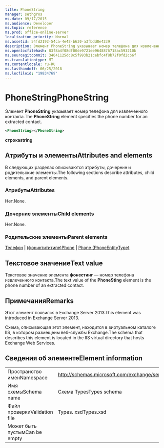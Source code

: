 ```yaml
---
title: PhoneString
manager: sethgros
ms.date: 09/17/2015
ms.audience: Developer
ms.topic: reference
ms.prod: office-online-server
localization_priority: Normal
ms.assetid: 54fd2192-54ca-4e42-b630-a3fbdd8e4239
description: Элемент PhoneString указывает номер телефона для извлеченного контакта.
ms.openlocfilehash: 83f8a4f08df00de9721ee9648876718ac593210b
ms.sourcegitcommit: 34041125dc8c5f993b21cebfc4f8b72f0fd2cb6f
ms.translationtype: MT
ms.contentlocale: ru-RU
ms.lasthandoff: 06/25/2018
ms.locfileid: "19834769"
---
```

# <a name="phonestring"></a><span data-ttu-id="c0991-103">PhoneString</span><span class="sxs-lookup"><span data-stu-id="c0991-103">PhoneString</span></span>

<span data-ttu-id="c0991-104">Элемент **PhoneString** указывает номер телефона для извлеченного контакта.</span><span class="sxs-lookup"><span data-stu-id="c0991-104">The **PhoneString** element specifies the phone number for an extracted contact.</span></span> 
  
```XML
<PhoneString></PhoneString>
```

 <span data-ttu-id="c0991-105">**строка**</span><span class="sxs-lookup"><span data-stu-id="c0991-105">**string**</span></span>
## <a name="attributes-and-elements"></a><span data-ttu-id="c0991-106">Атрибуты и элементы</span><span class="sxs-lookup"><span data-stu-id="c0991-106">Attributes and elements</span></span>

<span data-ttu-id="c0991-107">В следующих разделах описываются атрибуты, дочерние и родительские элементы.</span><span class="sxs-lookup"><span data-stu-id="c0991-107">The following sections describe attributes, child elements, and parent elements.</span></span>
  
### <a name="attributes"></a><span data-ttu-id="c0991-108">Атрибуты</span><span class="sxs-lookup"><span data-stu-id="c0991-108">Attributes</span></span>

<span data-ttu-id="c0991-109">Нет.</span><span class="sxs-lookup"><span data-stu-id="c0991-109">None.</span></span>
  
### <a name="child-elements"></a><span data-ttu-id="c0991-110">Дочерние элементы</span><span class="sxs-lookup"><span data-stu-id="c0991-110">Child elements</span></span>

<span data-ttu-id="c0991-111">Нет.</span><span class="sxs-lookup"><span data-stu-id="c0991-111">None.</span></span>
  
### <a name="parent-elements"></a><span data-ttu-id="c0991-112">Родительские элементы</span><span class="sxs-lookup"><span data-stu-id="c0991-112">Parent elements</span></span>

<span data-ttu-id="c0991-113">[Телефон](phone.md) | [(фонинтититипе)](phone-phoneentitytype.md)</span><span class="sxs-lookup"><span data-stu-id="c0991-113">[Phone](phone.md) | [Phone (PhoneEntityType)](phone-phoneentitytype.md)</span></span>
  
## <a name="text-value"></a><span data-ttu-id="c0991-114">Текстовое значение</span><span class="sxs-lookup"><span data-stu-id="c0991-114">Text value</span></span>

<span data-ttu-id="c0991-115">Текстовое значение элемента **фонестинг** — номер телефона извлеченного контакта.</span><span class="sxs-lookup"><span data-stu-id="c0991-115">The text value of the **PhoneSting** element is the phone number of an extracted contact.</span></span> 
  
## <a name="remarks"></a><span data-ttu-id="c0991-116">Примечания</span><span class="sxs-lookup"><span data-stu-id="c0991-116">Remarks</span></span>

<span data-ttu-id="c0991-117">Этот элемент появился в Exchange Server 2013.</span><span class="sxs-lookup"><span data-stu-id="c0991-117">This element was introduced in Exchange Server 2013.</span></span>
  
<span data-ttu-id="c0991-118">Схема, описывающая этот элемент, находится в виртуальном каталоге IIS, в котором размещены веб-службы Exchange.</span><span class="sxs-lookup"><span data-stu-id="c0991-118">The schema that describes this element is located in the IIS virtual directory that hosts Exchange Web Services.</span></span>
  
## <a name="element-information"></a><span data-ttu-id="c0991-119">Сведения об элементе</span><span class="sxs-lookup"><span data-stu-id="c0991-119">Element information</span></span>

|||
|:-----|:-----|
|<span data-ttu-id="c0991-120">Пространство имен</span><span class="sxs-lookup"><span data-stu-id="c0991-120">Namespace</span></span>  <br/> |http://schemas.microsoft.com/exchange/services/2006/types  <br/> |
|<span data-ttu-id="c0991-121">Имя схемы</span><span class="sxs-lookup"><span data-stu-id="c0991-121">Schema name</span></span>  <br/> |<span data-ttu-id="c0991-122">Схема Types</span><span class="sxs-lookup"><span data-stu-id="c0991-122">Types schema</span></span>  <br/> |
|<span data-ttu-id="c0991-123">Файл проверки</span><span class="sxs-lookup"><span data-stu-id="c0991-123">Validation file</span></span>  <br/> |<span data-ttu-id="c0991-124">Types. xsd</span><span class="sxs-lookup"><span data-stu-id="c0991-124">Types.xsd</span></span>  <br/> |
|<span data-ttu-id="c0991-125">Может быть пустым</span><span class="sxs-lookup"><span data-stu-id="c0991-125">Can be empty</span></span>  <br/> ||
   

